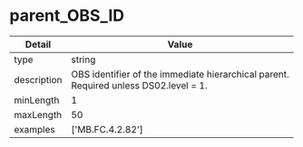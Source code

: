 # parent_OBS_ID
| Detail | Value |
| ------ | ----- |
| type | string |
| description | OBS identifier of the immediate hierarchical parent.<br/> Required unless DS02.level = 1. |
| minLength | 1 |
| maxLength | 50 |
| examples | ['MB.FC.4.2.82'] |
